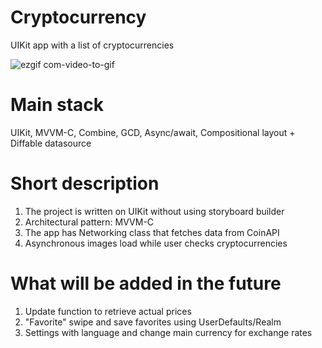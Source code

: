 # Cryptocurrency
UIKit app with a list of cryptocurrencies 

![ezgif com-video-to-gif](https://github.com/bnofer21/Cryptocurrency-/assets/58361435/d5c0ead3-092c-4402-9da0-97a169bdc69b)

# Main stack
UIKit, MVVM-C, Combine, GCD, Async/await, Compositional layout + Diffable datasource

# Short description

1) The project is written on UIKit without using storyboard builder
2) Architectural pattern: MVVM-C
3) The app has Networking class that fetches data from CoinAPI
4) Asynchronous images load while user checks cryptocurrencies 

# What will be added in the future
1) Update function to retrieve actual prices
2) "Favorite" swipe and save favorites using UserDefaults/Realm
3) Settings with language and change main currency for exchange rates
